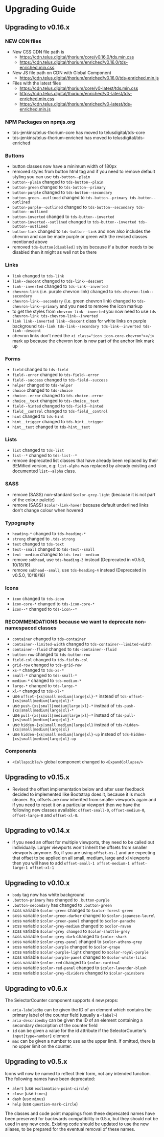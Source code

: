 # Upgrading Guide

## Upgrading to v0.16.x

### NEW CDN files
* New CSS CDN file path is
  * https://cdn.telus.digital/thorium/core/v0.16.0/tds.min.css
  * https://cdn.telus.digital/thorium/enriched/v0.16.0/tds-enriched.min.css
* New JS file path on CDN with Global Component
  * https://cdn.telus.digital/thorium/enriched/v0.16.0/tds-enriched.min.js
* Files with the latest files
  * https://cdn.telus.digital/thorium/core/v0-latest/tds.min.css
  * https://cdn.telus.digital/thorium/enriched/v0-latest/tds-enriched.min.css
  * https://cdn.telus.digital/thorium/enriched/v0-latest/tds-enriched.min.js

### NPM Packages on npmjs.org
* tds-jenkins/telus-thorium-core has moved to telusdigital/tds-core
* tds-jenkins/telus-thorium-enriched has moved to telusdigital/tds-enriched

### Buttons
* button classes now have a minimum width of 180px
* removed styles from button html tag and if you need to remove default styling you can use `tds-button--plain`
* `button--plain` changed to `tds-button--plain`
* `button-green` changed to `tds-button--primary`
* `button-purple` changed to `tds-button--secondary`
* `button-green--outlined` changed to `tds-button--primary tds-button--outlined`
* `button-purple--outlined` changed to `tds-button--secondary tds-button--outlined`
* `button-inverted` changed to `tds-button--inverted`
* `button-inverted--outlined` changed to `tds-button--inverted tds-button--outlined`
* `button-link` changed to `tds-button--link` and now also includes the chevron and can be made purple or green with the revised classes mentioned above
* removed `tds-button[disabled]` styles because if a button needs to be disabled then it might as well not be there

### Links
* `link` changed to `tds-link`
* `link--descent` changed to `tds-link--descent`
* `link--inverted` changed to `tds-link--inverted`
* `chevron-link` (i.e. purple chevron link) changed to `tds-chevron-link--secondary`
* `chevron-link--secondary` (i.e. green chevron link) changed to `tds-chevron-link--primary` and you need to remove the icon markup
* to get the styles from `chevron-link--inverted` you now need to use `tds-chevron-link tds-chevron-link--inverted`
* `link link--inverted link--descent` class for white links on purple background `tds-link tds-link--secondary tds-link--inverted tds-link--descent`
* chevron links don't need the `<i class="icon icon-core-chevron"></i>` mark up because the chevron icon is now part of the anchor link mark up

### Forms
* `field` changed to `tds-field`
* `field--error` changed to `tds-field--error`
* `field--success` changed to `tds-field--success`
* `helper` changed to `tds-helper`
* `choice` changed to `tds-choice`
* `choice--error` changed to `tds-choice--error`
* `choice__text` changed to `tds-choice__text`
* `field--hinted` changed to `tds-field--hinted`
* `field__control` changed to `tds-field__control`
* `hint` changed to `tds-hint`
* `hint__trigger` changed to `tds-hint__trigger`
* `hint__text` changed to `tds-hint__text`

### Lists
* `list` changed to `tds-list`
* `list--*` changed to `tds-list--*`
* remove deprecated list classes that have already been replaced by their BEMified version, e.g: `list-alpha` was replaced by already existing and documented `list--alpha` class.

### SASS
* remove (SASS) non-standard `$color-grey-light` (because it is not part of the colour palette)
* remove (SASS) `$color-link-hover` because default underlined links don't change colour when hovered

### Typography
* `heading-*` changed to `tds-heading-*`
* `strong` changed to `.tds-strong`
* `text` changed to `tds-text`
* `text--small` changed to `tds-text--small`
* `text--medium` changed to `tds-text--medium`
* remove `subhead`, use `tds-heading-3` instead (Deprecated in v0.5.0, 10/18/16)
* remove `subhead--small`, use `tds-heading-4` instead (Deprecated in v0.5.0, 10/18/16)

### Icons
* `icon` changed to `tds-icon`
* `icon-core-*` changed to `tds-icon-core-*`
* `icon--*` changed to `tds-icon--*`

### RECOMMENDATIONS because we want to deprecate non-namespaced classes
* `container` changed to `tds-container`
* `container--limited-width` changed to `tds-container--limited-width`
* `container--fluid` changed to `tds-container--fluid`
* `button-row` changed to `tds-button-row`
* `field-col` changed to `tds-fields-col`
* `grid-row` changed to `tds-grid-row`
* `xs-*` changed to `tds-xs-*`
* `small-*` changed to `tds-small-*`
* `medium-*` changed to `tds-medium-*`
* `large-*` changed to `tds-large-*`
* `xl-*` changed to `tds-xl-*`
* use `offset-{xs|small|medium|large|xl}-*` instead of `tds-offset-{xs|small|medium|large|xl}-*`
* use `push-{xs|small|medium|large|xl}-*` instead of `tds-push-{xs|small|medium|large|xl}-*`
* use `pull-{xs|small|medium|large|xl}-*` instead of `tds-pull-{xs|small|medium|large|xl}-*`
* use `hidden-{xs|small|medium|large|xl}` instead of `tds-hidden-{xs|small|medium|large|xl}`
* use `hidden-{xs|small|medium|large|xl}-up` instead of `tds-hidden-{xs|small|medium|large|xl}-up`

### Components
* `<Collapsible/>` global component changed to `<ExpandCollapse/>`


## Upgrading to v0.15.x

* Revised the offset implementation below and after user feedback decided to implemented like Bootstrap does it, because it is much cleaner. So, offsets are now inherited from smaller viewports again and if you need to reset it on a particular viewport then we have the following new classes available: `offset-small-0`, `offset-medium-0`, `offset-large-0` and `offset-xl-0`.


## Upgrading to v0.14.x

* if you need an offset for multiple viewports, they need to be called out individually. Larger
viewports won't inherit the offsets from smaller viewports anymore. So, if you are using `offset-xs-1` and are expecting that offset to be applied on all small, medium, large and xl viewports then you will have to add `offset-small-1 offset-medium-1 offset-large-1 offset-xl-1`

## Upgrading to v0.10.x

* `body` tag now has white background
* `.button-primary` has changed to `.button-purple`
* `.button-secondary` has changed to `.button-green`
* scss variable `$color-green` changed to `$color-forest-green`
* scss variable `$color-green-darker` changed to `$color-japanese-laurel`
* scss variable `$color-green-panel` changed to `$color-panache`
* scss variable `$color-grey-medium` changed to `$color-raven`
* scss variable `$color-grey changed` to `$color-shuttle-grey`
* scss variable `$color-grey-dark` changed to `$color-shark`
* scss variable `$color-grey-panel` changed to `$color-athens-grey`
* scss variable `$color-purple` changed to `$color-grape`
* scss variable `$color-purple-light` changed to `$color-royal-purple`
* scss variable `$color-purple-panel` changed to `$color-white-lilac`
* scss variable `$color-red` changed to `$color-cardinal`
* scss variable `$color-red-panel` changed to `$color-lavender-blush`
* scss variable `$color-grey-dividers` changed to `$color-gainsboro`


## Upgrading to v0.6.x

The SelectorCounter component supports 4 new props:

* `aria-labeledby` can be given the ID of an element which contains the primary label of the counter field (usually a `<label>`)
* `aria-describedby` can be given the ID of an element containing a secondary description of the counter field
* `id` can be given a value for the id attribute if the SelectorCounter's `input[type=number]` element
* `max` can be given a number to use as the upper limit. If omitted, there is no upper limit on the counter.

## Upgrading to v0.5.x

Icons will now be named to reflect their form, not any intended function. The following names have been deprecated:

* `alert` (use `exclamation-point-circle`)
* `close` (use `times`)
* `dash` (use `minus`)
* `help` (use `question-mark-circle`)

The classes and code point mappings from these deprecated names have been preserved for backwards compatibility in 0.5.x, but they should not be used in any new code.
Existing code should be updated to use the new aliases, to be prepared for the eventual removal of these names.
